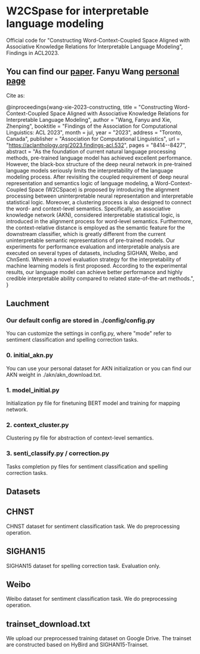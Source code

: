 # W2CSpase for interpretable language modeling

Official code for "Constructing Word-Context-Coupled Space Aligned with Associative Knowledge Relations for Interpretable Language Modeling", Findings in ACL2023.

## You can find our [paper](https://aclanthology.org/2023.findings-acl.532/). Fanyu Wang [personal page](https://fanyuuwang.github.io/)

Cite as:

@inproceedings{wang-xie-2023-constructing,
    title = "Constructing Word-Context-Coupled Space Aligned with Associative Knowledge Relations for Interpretable Language Modeling",
    author = "Wang, Fanyu  and
      Xie, Zhenping",
    booktitle = "Findings of the Association for Computational Linguistics: ACL 2023",
    month = jul,
    year = "2023",
    address = "Toronto, Canada",
    publisher = "Association for Computational Linguistics",
    url = "https://aclanthology.org/2023.findings-acl.532",
    pages = "8414--8427",
    abstract = "As the foundation of current natural language processing methods, pre-trained language model has achieved excellent performance. However, the black-box structure of the deep neural network in pre-trained language models seriously limits the interpretability of the language modeling process. After revisiting the coupled requirement of deep neural representation and semantics logic of language modeling, a Word-Context-Coupled Space (W2CSpace) is proposed by introducing the alignment processing between uninterpretable neural representation and interpretable statistical logic. Moreover, a clustering process is also designed to connect the word- and context-level semantics. Specifically, an associative knowledge network (AKN), considered interpretable statistical logic, is introduced in the alignment process for word-level semantics. Furthermore, the context-relative distance is employed as the semantic feature for the downstream classifier, which is greatly different from the current uninterpretable semantic representations of pre-trained models. Our experiments for performance evaluation and interpretable analysis are executed on several types of datasets, including SIGHAN, Weibo, and ChnSenti. Wherein a novel evaluation strategy for the interpretability of machine learning models is first proposed. According to the experimental results, our language model can achieve better performance and highly credible interpretable ability compared to related state-of-the-art methods.",
}

## Lauchment

### Our default config are stored in ./config/config.py
You can customize the settings in config.py, where "mode" refer to sentiment classification and spelling correction tasks.

### 0. initial_akn.py
You can use your personal dataset for AKN initialization or you can find our AKN weight in ./akn/akn_download.txt.

### 1. model_initial.py
Initialization py file for finetuning BERT model and training for mapping network.

### 2. context_cluster.py
Clustering py file for abstraction of context-level semantics.

### 3. senti_classify.py / correction.py
Tasks completion py files for sentiment classification and spelling correction tasks.

## Datasets

## CHNST
CHNST dataset for sentiment classification task. We do preprocessing operation.

## SIGHAN15
SIGHAN15 dataset for spelling correction task. Evaluation only.

## Weibo
Weibo dataset for sentiment classification task. We do preprocessing operation.

## trainset_download.txt
We upload our preprocessed training dataset on Google Drive. The trainset are constructed based on HyBird and SIGHAN15-Trainset.
